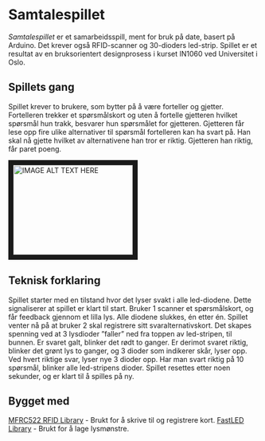 # Samtalespillet

_Samtalespillet_ er et samarbeidsspill, ment for bruk på date, basert på Arduino. Det krever også RFID-scanner og 30-dioders led-strip. Spillet er et resultat av en bruksorientert designprosess i kurset IN1060 ved Universitet i Oslo.

## Spillets gang
Spillet krever to brukere, som bytter på å være forteller og gjetter. Fortelleren trekker et spørsmålskort og uten å fortelle gjetteren hvilket spørsmål hun trakk, besvarer hun spørsmålet for gjetteren. Gjetteren får lese opp fire ulike alternativer til spørsmål fortelleren kan ha svart på. Han skal nå gjette hvilket av alternativene han tror er riktig. Gjetteren han riktig, får paret poeng. 

<a href="http://www.youtube.com/watch?feature=player_embedded&v=ZsK7fe7rNL0
" target="_blank"><img src="http://img.youtube.com/vi/ZsK7fe7rNL0/0.jpg" 
alt="IMAGE ALT TEXT HERE" width="240" height="180" border="10" /></a>

## Teknisk forklaring
Spillet starter med en tilstand hvor det lyser svakt i alle led-diodene. Dette signaliserer at spillet er klart til start. Bruker 1 scanner et spørsmålskort, og får feedback gjennom et lilla lys. Alle diodene slukkes, én etter én. Spillet venter nå på at bruker 2 skal registrere sitt svaralternativskort. Det skapes spenning ved at 3 lysdioder ”faller” ned fra toppen av led-stripen, til bunnen. Er svaret galt, blinker det rødt to ganger. Er derimot svaret riktig, blinker det grønt lys to ganger, og 3 dioder som indikerer skår, lyser opp. Ved hvert riktige svar, lyser nye 3 dioder opp. Har man svart riktig på 10 spørsmål, blinker alle led-stripens dioder. Spillet resettes etter noen sekunder, og er klart til å spilles på ny.

## Bygget med
[MFRC522 RFID Library](https://github.com/miguelbalboa/rfid) - Brukt for å skrive til og registrere kort.
[FastLED Library](https://github.com/FastLED/FastLED) - Brukt for å lage lysmønstre.

